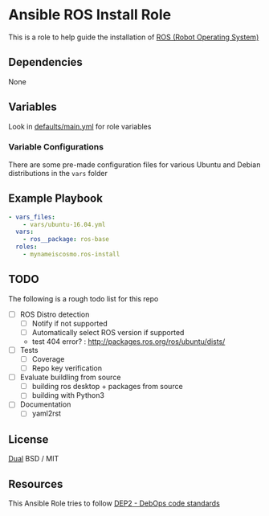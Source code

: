 # Ansible ROS Install Role
This is a role to help guide the installation of [ROS (Robot Operating System)](https://www.ros.org/)  

## Dependencies
None  

## Variables
Look in [defaults/main.yml](defaults/main.yml) for role variables  

### Variable Configurations
There are some pre-made configuration files for various Ubuntu and Debian distributions in the `vars` folder  

## Example Playbook
```yaml
- vars_files:
    - vars/ubuntu-16.04.yml
  vars:
    - ros__package: ros-base
  roles:
    - mynameiscosmo.ros-install
```

## TODO
The following is a rough todo list for this repo  

- [ ] ROS Distro detection  
    - [ ] Notify if not supported  
    - [ ] Automatically select ROS version if supported  
    - test 404 error? : http://packages.ros.org/ros/ubuntu/dists/  
- [ ] Tests  
    - [ ] Coverage  
    - [ ] Repo key verification  
- [ ] Evaluate buildling from source  
  - [ ] building ros desktop + packages from source  
  - [ ] building with Python3  
- [ ] Documentation  
    - [ ] yaml2rst  

## License
[Dual](https://github.com/sfackler/rust-postgres-macros/issues/19) BSD / MIT  

## Resources
This Ansible Role tries to follow [DEP2 - DebOps code standards](https://docs.debops.org/en/master/dep/dep-0002.html)  
